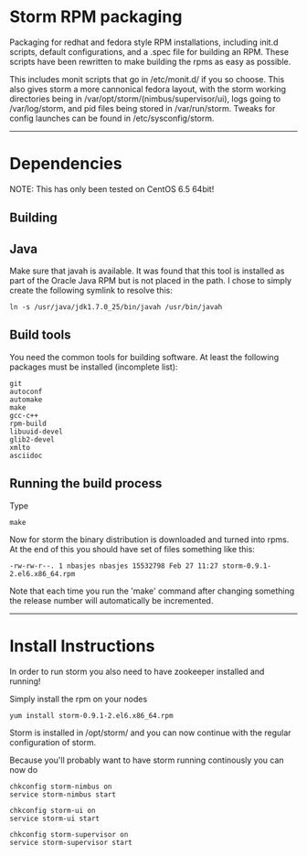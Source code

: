 Storm RPM packaging
====================

Packaging for redhat and fedora style RPM installations, including init.d scripts, default configurations, and a .spec file for building an RPM.
These scripts have been rewritten to make building the rpms as easy as possible.

This includes monit scripts that go in /etc/monit.d/ if you so choose. This also gives storm a more cannonical fedora layout, with the storm working directories being in /var/opt/storm/(nimbus/supervisor/ui), logs going to /var/log/storm, and pid files being stored in /var/run/storm. Tweaks for config launches can be found in /etc/sysconfig/storm.

----------

Dependencies
============
NOTE: This has only been tested on CentOS 6.5 64bit!

Building
--------

Java
-----
Make sure that javah is available. It was found that this tool is installed as part of the Oracle Java RPM but is not placed in the path. I chose to simply create the following symlink to resolve this:

    ln -s /usr/java/jdk1.7.0_25/bin/javah /usr/bin/javah

Build tools
-----------
You need the common tools for building software.
At least the following packages must be installed (incomplete list): 

    git
    autoconf
    automake
    make
    gcc-c++
    rpm-build
    libuuid-devel
    glib2-devel
    xmlto
    asciidoc

Running the build process
-------------------------

Type

    make

Now for storm the binary distribution is downloaded and turned into rpms.
At the end of this you should have set of files something like this:

    -rw-rw-r--. 1 nbasjes nbasjes 15532798 Feb 27 11:27 storm-0.9.1-2.el6.x86_64.rpm

Note that each time you run the 'make' command after changing something the release number will automatically be incremented.

----------

Install Instructions
=====================
In order to run storm you also need to have zookeeper installed and running!

Simply install the rpm on your nodes

    yum install storm-0.9.1-2.el6.x86_64.rpm

Storm is installed in /opt/storm/ and you can now continue with the regular configuration of storm.

Because you'll probably want to have storm running continously you can now do

    chkconfig storm-nimbus on
    service storm-nimbus start

    chkconfig storm-ui on
    service storm-ui start

    chkconfig storm-supervisor on
    service storm-supervisor start

